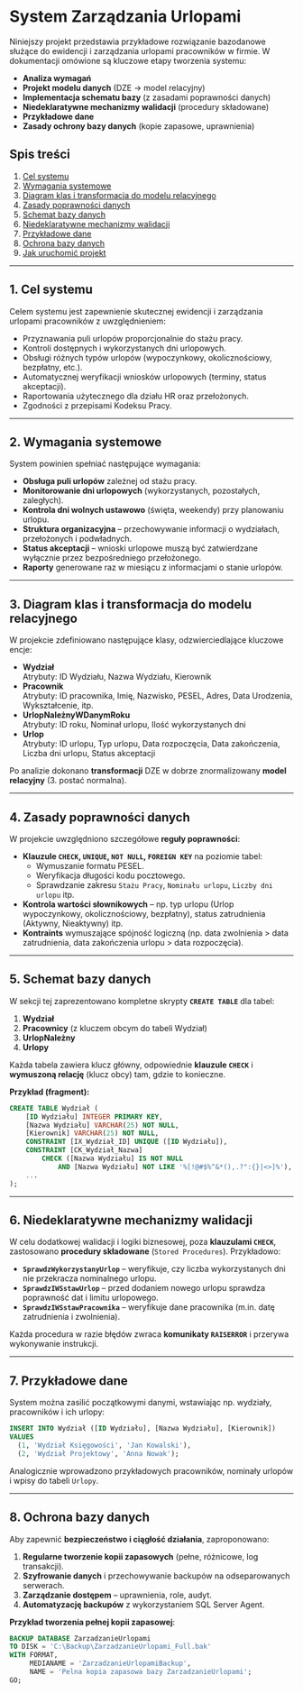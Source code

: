 # System Zarządzania Urlopami

Niniejszy projekt przedstawia przykładowe rozwiązanie bazodanowe służące do ewidencji i zarządzania urlopami pracowników w firmie. W dokumentacji omówione są kluczowe etapy tworzenia systemu:

- **Analiza wymagań**  
- **Projekt modelu danych** (DZE → model relacyjny)  
- **Implementacja schematu bazy** (z zasadami poprawności danych)  
- **Niedeklaratywne mechanizmy walidacji** (procedury składowane)  
- **Przykładowe dane**  
- **Zasady ochrony bazy danych** (kopie zapasowe, uprawnienia)

## Spis treści

1. [Cel systemu](#cel-systemu)  
2. [Wymagania systemowe](#wymagania-systemowe)  
3. [Diagram klas i transformacja do modelu relacyjnego](#diagram-klas-i-transformacja-do-modelu-relacyjnego)  
4. [Zasady poprawności danych](#zasady-poprawności-danych)  
5. [Schemat bazy danych](#schemat-bazy-danych)  
6. [Niedeklaratywne mechanizmy walidacji](#niedeklaratywne-mechanizmy-walidacji)  
7. [Przykładowe dane](#przykładowe-dane)  
8. [Ochrona bazy danych](#ochrona-bazy-danych)  
9. [Jak uruchomić projekt](#jak-uruchomić-projekt)  

---

## 1. Cel systemu
Celem systemu jest zapewnienie skutecznej ewidencji i zarządzania urlopami pracowników z uwzględnieniem:

- Przyznawania puli urlopów proporcjonalnie do stażu pracy.
- Kontroli dostępnych i wykorzystanych dni urlopowych.
- Obsługi różnych typów urlopów (wypoczynkowy, okolicznościowy, bezpłatny, etc.).
- Automatycznej weryfikacji wniosków urlopowych (terminy, status akceptacji).
- Raportowania użytecznego dla działu HR oraz przełożonych.
- Zgodności z przepisami Kodeksu Pracy.

---

## 2. Wymagania systemowe
System powinien spełniać następujące wymagania:

- **Obsługa puli urlopów** zależnej od stażu pracy.
- **Monitorowanie dni urlopowych** (wykorzystanych, pozostałych, zaległych).
- **Kontrola dni wolnych ustawowo** (święta, weekendy) przy planowaniu urlopu.
- **Struktura organizacyjna** – przechowywanie informacji o wydziałach, przełożonych i podwładnych.
- **Status akceptacji** – wnioski urlopowe muszą być zatwierdzane wyłącznie przez bezpośredniego przełożonego.
- **Raporty** generowane raz w miesiącu z informacjami o stanie urlopów.

---

## 3. Diagram klas i transformacja do modelu relacyjnego
W projekcie zdefiniowano następujące klasy, odzwierciedlające kluczowe encje:

- **Wydział**  
  Atrybuty: ID Wydziału, Nazwa Wydziału, Kierownik  
- **Pracownik**  
  Atrybuty: ID pracownika, Imię, Nazwisko, PESEL, Adres, Data Urodzenia, Wykształcenie, itp.  
- **UrlopNależnyWDanymRoku**  
  Atrybuty: ID roku, Nominał urlopu, Ilość wykorzystanych dni  
- **Urlop**  
  Atrybuty: ID urlopu, Typ urlopu, Data rozpoczęcia, Data zakończenia, Liczba dni urlopu, Status akceptacji  

Po analizie dokonano **transformacji** DZE w dobrze znormalizowany **model relacyjny** (3. postać normalna).  

---

## 4. Zasady poprawności danych
W projekcie uwzględniono szczegółowe **reguły poprawności**:

- **Klauzule `CHECK`, `UNIQUE`, `NOT NULL`, `FOREIGN KEY`** na poziomie tabel:
  - Wymuszanie formatu PESEL.
  - Weryfikacja długości kodu pocztowego.
  - Sprawdzanie zakresu `Stażu Pracy`, `Nominału urlopu`, `Liczby dni urlopu` itp.
- **Kontrola wartości słownikowych** – np. typ urlopu (Urlop wypoczynkowy, okolicznościowy, bezpłatny), status zatrudnienia (Aktywny, Nieaktywny) itp.
- **Kontraints** wymuszające spójność logiczną (np. data zwolnienia > data zatrudnienia, data zakończenia urlopu > data rozpoczęcia).

---

## 5. Schemat bazy danych
W sekcji tej zaprezentowano kompletne skrypty **`CREATE TABLE`** dla tabel:

1. **Wydział**  
2. **Pracownicy** (z kluczem obcym do tabeli Wydział)  
3. **UrlopNależny**  
4. **Urlopy**  

Każda tabela zawiera klucz główny, odpowiednie **klauzule `CHECK`** i **wymuszoną relację** (klucz obcy) tam, gdzie to konieczne.

**Przykład (fragment):**

```sql
CREATE TABLE Wydział (
    [ID Wydziału] INTEGER PRIMARY KEY,
    [Nazwa Wydziału] VARCHAR(25) NOT NULL,
    [Kierownik] VARCHAR(25) NOT NULL,
    CONSTRAINT [IX_Wydział_ID] UNIQUE ([ID Wydziału]),
    CONSTRAINT [CK_Wydział_Nazwa] 
        CHECK ([Nazwa Wydziału] IS NOT NULL 
            AND [Nazwa Wydziału] NOT LIKE '%[!@#$%^&*(),.?":{}|<>]%'),
    ...
);
```

---

## 6. Niedeklaratywne mechanizmy walidacji
W celu dodatkowej walidacji i logiki biznesowej, poza **klauzulami `CHECK`**, zastosowano **procedury składowane** (`Stored Procedures`). Przykładowo:

- **`SprawdzWykorzystanyUrlop`** – weryfikuje, czy liczba wykorzystanych dni nie przekracza nominalnego urlopu.  
- **`SprawdzIWSstawUrlop`** – przed dodaniem nowego urlopu sprawdza poprawność dat i limitu urlopowego.  
- **`SprawdzIWSstawPracownika`** – weryfikuje dane pracownika (m.in. datę zatrudnienia i zwolnienia).

Każda procedura w razie błędów zwraca **komunikaty `RAISERROR`** i przerywa wykonywanie instrukcji.

---

## 7. Przykładowe dane
System można zasilić początkowymi danymi, wstawiając np. wydziały, pracowników i ich urlopy:

```sql
INSERT INTO Wydział ([ID Wydziału], [Nazwa Wydziału], [Kierownik])
VALUES 
  (1, 'Wydział Księgowości', 'Jan Kowalski'),
  (2, 'Wydział Projektowy', 'Anna Nowak');
```

Analogicznie wprowadzono przykładowych pracowników, nominały urlopów i wpisy do tabeli `Urlopy`.

---

## 8. Ochrona bazy danych
Aby zapewnić **bezpieczeństwo i ciągłość działania**, zaproponowano:

1. **Regularne tworzenie kopii zapasowych** (pełne, różnicowe, log transakcji).  
2. **Szyfrowanie danych** i przechowywanie backupów na odseparowanych serwerach.  
3. **Zarządzanie dostępem** – uprawnienia, role, audyt.  
4. **Automatyzację backupów** z wykorzystaniem SQL Server Agent.  

**Przykład tworzenia pełnej kopii zapasowej**:

```sql
BACKUP DATABASE ZarzadzanieUrlopami
TO DISK = 'C:\Backup\ZarzadzanieUrlopami_Full.bak'
WITH FORMAT,
     MEDIANAME = 'ZarzadzanieUrlopamiBackup',
     NAME = 'Pelna kopia zapasowa bazy ZarzadzanieUrlopami';
GO;
```

